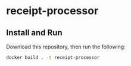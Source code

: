 # receipt-processor

## Install and Run

Download this repository, then run the following:
```bash
docker build . -t receipt-processor
```